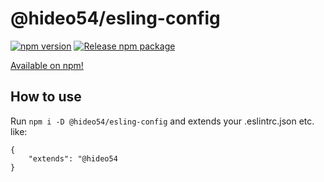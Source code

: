 # @hideo54/esling-config

[![npm version](https://badge.fury.io/js/%40hideo54%2Feslint-config.svg)](https://badge.fury.io/js/%40hideo54%2Feslint-config)
[![Release npm package](https://github.com/hideo54/eslint-config/actions/workflows/release.yml/badge.svg)](https://github.com/hideo54/eslint-config/actions/workflows/release.yml)

[Available on npm!](https://www.npmjs.com/package/@hideo54/eslint-config)

## How to use

Run `npm i -D @hideo54/esling-config` and extends your .eslintrc.json etc. like:

```
{
    "extends": "@hideo54
}
```
